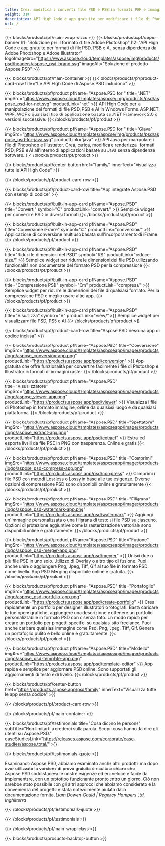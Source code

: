 ```yaml
---
title: Crea, modifica o converti file PSD e PSB in formati PDF e immagini
weight: 310
description: API High Code e app gratuite per modificare i file di Photoshop. Possibilità di aggiornare le proprietà dei livelli, aggiungere filigrane, ruotare la scala Flip Crop Dithering Raster Conversion.
url: /
---
```


{{< blocks/products/pf/main-wrap-class >}}
{{< blocks/products/pf/upper-banner h1="Soluzione per il formato di file Adobe Photoshop" h2="API High Code e app gratuite per formati di file PSD, PSB e AI, senza dipendenza da Adobe Photoshop e Adobe Illustrator" logoImageSrc="https://www.aspose.cloud/templates/aspose/img/products/psd/headers/aspose_psd-brand.svg" imageAlt="Soluzione di prodotto Aspose.PSD" >}}

{{< blocks/products/pf/main-container >}}
{{< blocks/products/pf/product-card-row title="Le API High Code di Aspose.PSD includono" >}}

{{< blocks/products/pf/product pfName="Aspose.PSD for " title=".NET" imgSrc="https://www.aspose.cloud/templates/aspose/img/products/psd/aspose_psd-for-net.svg" productLink="net" >}}
API High Code per la manipolazione dei formati di file PSD, PSB e AI in Windows Forms, ASP.NET, WPF, WCF o qualsiasi tipo di applicazione basata su .NET Framework 2.0 o versioni successive.
{{< /blocks/products/pf/product >}}

{{< blocks/products/pf/product pfName="Aspose.PSD for " title="Giava" imgSrc="https://www.aspose.cloud/templates/aspose/img/products/psd/aspose_psd-for-java.svg" productLink="java" >}}
API Java per manipolare i file di Photoshop e Illustrator. Crea, carica, modifica e renderizza i formati PSD, PSB e AI all'interno di applicazioni basate su Java senza dipendenze software.
{{< /blocks/products/pf/product >}}

{{< blocks/products/pf/center-button href="family/" innerText="Visualizza tutte le API High Code" >}}

{{< /blocks/products/pf/product-card-row >}}

{{< blocks/products/pf/product-card-row title="App integrate Aspose.PSD con esempi di codice" >}}

{{< blocks/products/pf/built-in-app-card pfName="Aspose.PSD" title="Converti" symbol="C" productLink="convert/" >}}
Semplice widget per convertire PSD in diversi formati
{{< /blocks/products/pf/product >}}

{{< blocks/products/pf/built-in-app-card pfName="Aspose.PSD" title="Conversione iFrame" symbol="iC" productLink="conversion/" >}}
Applicazione di conversione multiuso basata sull'incorporamento di iFrame.
{{< /blocks/products/pf/product >}}

{{< blocks/products/pf/built-in-app-card pfName="Aspose.PSD" title="Riduci le dimensioni del PSD" symbol="RS" productLink="reduce-size/" >}}
Semplice widget per ridurre le dimensioni dei file PSD utilizzando funzionalità non documentate del formato PSD per la compressione
{{< /blocks/products/pf/product >}}

{{< blocks/products/pf/built-in-app-card pfName="Aspose.PSD" title="Compressione PSD" symbol="Cm" productLink="compress/" >}}
Semplice widget per ridurre le dimensioni dei file di qualsiasi formato. Per la compressione PSD è meglio usare altre app.
{{< /blocks/products/pf/product >}}

{{< blocks/products/pf/built-in-app-card pfName="Aspose.PSD" title="Visualizza" symbol="V" productLink="view/" >}}
Semplice widget per visualizzare file PSD, PSB e AI
{{< /blocks/products/pf/product >}}
																			   
{{< blocks/products/pf/product-card-row title="Aspose.PSD nessuna app di codice inclusa" >}}

{{< blocks/products/pf/product pfName="Aspose.PSD" title="Conversione" imgSrc="https://www.aspose.cloud/templates/asposeapp/images/products/logo/aspose_conversion-app.png" productLink="https://products.aspose.app/psd/conversion" >}}
App gratuita che offre funzionalità per convertire facilmente i file di Photoshop e Illustrator in formati di immagini raster.
{{< /blocks/products/pf/product >}}

{{< blocks/products/pf/product pfName="Aspose.PSD" title="Visualizzatore" imgSrc="https://www.aspose.cloud/templates/asposeapp/images/products/logo/aspose_viewer-app.png" productLink="https://products.aspose.app/psd/viewer" >}}
Visualizza i file di Photoshop in formato immagine, online da qualsiasi luogo e da qualsiasi piattaforma.
{{< /blocks/products/pf/product >}}

{{< blocks/products/pf/product pfName="Aspose.PSD" title="Spettatore" imgSrc="https://www.aspose.cloud/templates/asposeapp/images/products/logo/aspose_extract-app.png" productLink="https://products.aspose.app/psd/extract" >}}
Estrai ed esporta livelli da file PSD in PNG con trasparenza. Online e gratis
{{< /blocks/products/pf/product >}}

{{< blocks/products/pf/product pfName="Aspose.PSD" title="Comprimi" imgSrc="https://www.aspose.cloud/templates/asposeapp/images/products/logo/aspose_psd-compress-app.png" productLink="https://products.aspose.app/psd/compress" >}}
Comprimi i file PSD con metodi Lossless o Lossy in base alle tue esigenze. Diverse opzioni di compressione PSD sono disponibili online e gratuitamente
{{< /blocks/products/pf/product >}}

{{< blocks/products/pf/product pfName="Aspose.PSD" title="Filigrana" imgSrc="https://www.aspose.cloud/templates/asposeapp/images/products/logo/aspose_psd-watermark-app.png" productLink="https://products.aspose.app/psd/watermark" >}}
Aggiungi un'immagine personalizzata o una filigrana di testo ai file PSD su ciascuno. Opzioni di protezione aggiuntive come la rasterizzazione vettoriale sono disponibili online e gratuitamente.
{{< /blocks/products/pf/product >}}

{{< blocks/products/pf/product pfName="Aspose.PSD" title="Fusione" imgSrc="https://www.aspose.cloud/templates/asposeapp/images/products/logo/aspose_psd-merger-app.png" productLink="https://products.aspose.app/psd/merger" >}}
Unisci due o più file PSD in uno solo. Utilizzo di Overlay o altro tipo di fusione. Puoi anche unire o aggiungere Png, Jpeg, Tiff, Gif al tuo file in formato PSD come livello. App PSD Merging disponibile online e gratuita.
{{< /blocks/products/pf/product >}}

{{< blocks/products/pf/product pfName="Aspose.PSD" title="Portafoglio" imgSrc="https://www.aspose.cloud/templates/asposeapp/images/products/logo/aspose_psd-portfolio-app.png" productLink="https://products.aspose.app/psd/create-portfolio" >}}
Crea rapidamente un portfolio per designer, illustratori o fotografi. Basta caricare le tue opere grafiche, aggiungere una descrizione e ottenere un portfolio personalizzabile in formato PSD con o senza foto. Un modo rapido per creare un portfolio per progetti specifici su qualsiasi sito freelance. Puoi anche caricare qualsiasi immagine come Psd, Png, Jpeg, Tiff, Gif. Genera un portafoglio pulito e bello online e gratuitamente.
{{< /blocks/products/pf/product >}}

{{< blocks/products/pf/product pfName="Aspose.PSD" title="Modello" imgSrc="https://www.aspose.cloud/templates/asposeapp/images/products/logo/aspose_psd-template-app.png" productLink="https://products.aspose.app/psd/template-editor" >}}
App rapida e semplice per aggiornare PSD online. Sono supportati gli aggiornamenti di testo e di livello.
{{< /blocks/products/pf/product >}}

{{< blocks/products/pf/center-button href="https://products.aspose.app/psd/family" innerText="Visualizza tutte le app senza codice" >}}

{{< /blocks/products/pf/product-card-row >}}

{{< /blocks/products/pf/main-container >}}

{{< blocks/products/pf/testimonials title="Cosa dicono le persone" subTitle="Non limitarti a crederci sulla parola. Scopri cosa hanno da dire gli utenti su Aspose.PSD." caseStudiesLink="https://releases.aspose.com/corporate/case-studies/aspose.total/" >}}

{{< blocks/products/pf/testimonials-quote >}}
<p class="first">
 Esaminando Aspose.PSD, abbiamo esaminato anche altri prodotti, ma dopo aver utilizzato la versione di prova gratuita è risultato chiaro che Aspose.PSD soddisfaceva le nostre esigenze ed era veloce e facile da implementare, con un prototipo funzionante pronto entro un giorno. Ciò non sarebbe stato possibile con gli altri approcci che abbiamo considerato e la convenienza del progetto è stata notevolmente aiutata dalla documentazione fornita.
 <em>
  Liam Dowen-Gould | Regency Hampers Ltd, Inghilterra
 </em>
</p>

{{< /blocks/products/pf/testimonials-quote >}}

{{< /blocks/products/pf/testimonials >}}

{{< /blocks/products/pf/main-wrap-class >}}

{{< blocks/products/products-backtop-button >}}
